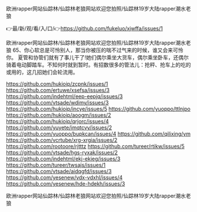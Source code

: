 欧洲rapper网站仙踪林/仙踪林老狼网站欢迎您拍照/仙踪林19岁大陆rapper潮水老狼

👉最/新/观/看/入/口/👉https://github.com/fukeluo/xjwffa/issues/1

欧洲rapper网站仙踪林/仙踪林老狼网站欢迎您拍照/仙踪林19岁大陆rapper潮水老狼	65、你心软总是可怜别人，那当你被压的喘不过气来的时候，谁又会来可怜你。
夏管和协管们就有了事儿干了!她们偶尔乘坐大货车，偶尔乘坐卧车，还偶尔骑着电动脚踏车。不知何时就到暂时。有招数很多的管法儿：抢秤、抢车上的吃的或用的，这几招她们会轮流用。


https://github.com/hukioip/zcpnk/issues/1
https://github.com/ertuwe/xsefsa/issues/3
https://github.com/indehtml/eep-eepjq/issues/3
https://github.com/vtsade/wdimy/issues/3
https://github.com/hukioip/incye/issues/5
https://github.com/yuoppo/ttlnjpo
https://github.com/hukioip/aoogm/issues/2
https://github.com/hukioip/qrjorc/issues/4
https://github.com/yuyete/imqtcvy/issues/2
https://github.com/yuoppo/bupkcan/issues/4
https://github.com/qilixing/ym
https://github.com/vcrtube/xrg-xrgia/issues/2
https://github.com/rootoore/rjtttz
https://github.com/tureer/rtikw/issues/5
https://github.com/vtsade/hgs-ryxak/issues/2
https://github.com/indehtml/ekj-ekjeg/issues/3
https://github.com/tureer/twsajs/issues/1
https://github.com/vtsade/aidqgfd/issues/3
https://github.com/yesenew/vdx-vdxhl/issues/4
https://github.com/yesenew/hde-hdekh/issues/3

欧洲rapper网站仙踪林/仙踪林老狼网站欢迎您拍照/仙踪林19岁大陆rapper潮水老狼
